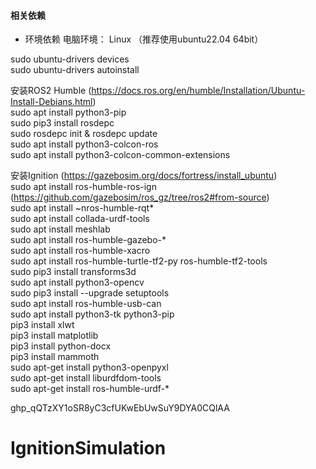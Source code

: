 #### 相关依赖
-   环境依赖
电脑环境： Linux （推荐使用ubuntu22.04 64bit）

sudo ubuntu-drivers devices  
sudo ubuntu-drivers autoinstall  

安装ROS2 Humble (https://docs.ros.org/en/humble/Installation/Ubuntu-Install-Debians.html)  
sudo apt install python3-pip  
sudo pip3 install rosdepc  
sudo rosdepc init & rosdepc update  
sudo apt install python3-colcon-ros  
sudo apt install python3-colcon-common-extensions  

安装Ignition  (https://gazebosim.org/docs/fortress/install_ubuntu)  
sudo apt install ros-humble-ros-ign  (https://github.com/gazebosim/ros_gz/tree/ros2#from-source)  
sudo apt install ~nros-humble-rqt*  
sudo apt install collada-urdf-tools  
sudo apt install meshlab  
sudo apt install ros-humble-gazebo-*  
sudo apt install ros-humble-xacro  
sudo apt install ros-humble-turtle-tf2-py ros-humble-tf2-tools  
sudo pip3 install transforms3d  
sudo apt install python3-opencv  
sudo pip3 install --upgrade setuptools   
sudo apt install ros-humble-usb-can  
sudo apt install python3-tk python3-pip   
pip3 install xlwt  
pip3 install matplotlib  
pip3 install python-docx  
pip3 install mammoth   
sudo apt-get install  python3-openpyxl  
sudo apt-get install liburdfdom-tools  
sudo apt-get install ros-humble-urdf-*  

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
# IgnitionSimulation

